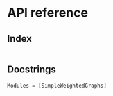# API reference

## Index

```@index
```

## Docstrings

```@autodocs
Modules = [SimpleWeightedGraphs]
```
